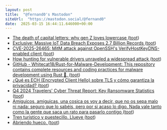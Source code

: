```yaml
---
layout: post
title:  "@fernand0's Mastodon"
siteUrl:  "https://mastodon.social/@fernand0"
date:  2025-03-15 16:44:11.646000+00:00
---
```

*  [The death of capital letters: why gen Z loves lowercase ](https://www.theguardian.com/society/2025/feb/18/death-of-capital-letters-why-gen-z-loves-lowercas) ([toot](https://mastodon.social/@fernand0/114167450936228517))
*  [Exclusive: Massive IoT Data Breach Exposes 2.7 Billion Records ](https://www.infosecurity-magazine.com/news/iot-data-breach-exposes-27-billion) ([toot](https://mastodon.social/@fernand0/114167224982896218))
*  [CVE-2025-26465: MitM attack against OpenSSH&#39;s VerifyHostKeyDNS-enabled client   ](https://www.qualys.com/2025/02/18/openssh-mitm-dos.txt) ([toot](https://mastodon.social/@fernand0/114166351821744481))
*  [How hunting for vulnerable drivers unraveled a widespread attack ](https://blog.checkpoint.com/research/how-hunting-for-vulnerable-drivers-unraveled-a-widespread-attack) ([toot](https://mastodon.social/@fernand0/114166232849106342))
*  [GitHub - Whitecat18/Rust-for-Malware-Development: This repository contains complete resources and coding practices for malware development using Rust 🦀. ](https://github.com/Whitecat18/Rust-for-Malware-Developmen) ([toot](https://mastodon.social/@fernand0/114165988936850735))
*  [¿Qué es ECH (Encrypted Client Hello) sobre TLS y cómo garantiza la privacidad?   ](http://blog.segu-info.com.ar/2025/03/que-es-ech-encrypted-client-hello-sobre.html) ([toot](https://mastodon.social/@fernand0/114165742013256789))
*  [Q4 2024 Travelers' Cyber Threat Report: Key Ransomware Statistics ](https://www.corvusinsurance.com/blog/q4-2024-travelers-cyber-threat-repor) ([toot](https://mastodon.social/@fernand0/114164145624194679))
*  [Amiguicos, amiguicas, una cosica os voy a decir, que no os sepa malo ni nada: seguro que lo sabéis, pero por si acaso lo digo. Nada vale tanto como la gente que saca un rato para pasarlo contigo ](https://mastodon.social/@fernand0/114163117085417851) ([toot](https://mastodon.social/@fernand0/114163117085417851))
*  [Tren turístico y puestecillo. Llueve ](https://www.flickr.com/photos/fernand0/54373852232) ([toot](https://mastodon.social/@fernand0/114162198356592347))
*  [Abriendo hueco. ](https://avecesunafoto.wordpress.com/2025/03/14/abriendo-hueco) ([toot](https://mastodon.social/@fernand0/114162172401805825))
